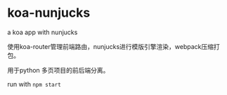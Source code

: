 # koa-nunjucks
a koa app with nunjucks

使用koa-router管理前端路由，nunjucks进行模版引擎渲染，webpack压缩打包。

用于python 多页项目的前后端分离。

run with `npm start`
